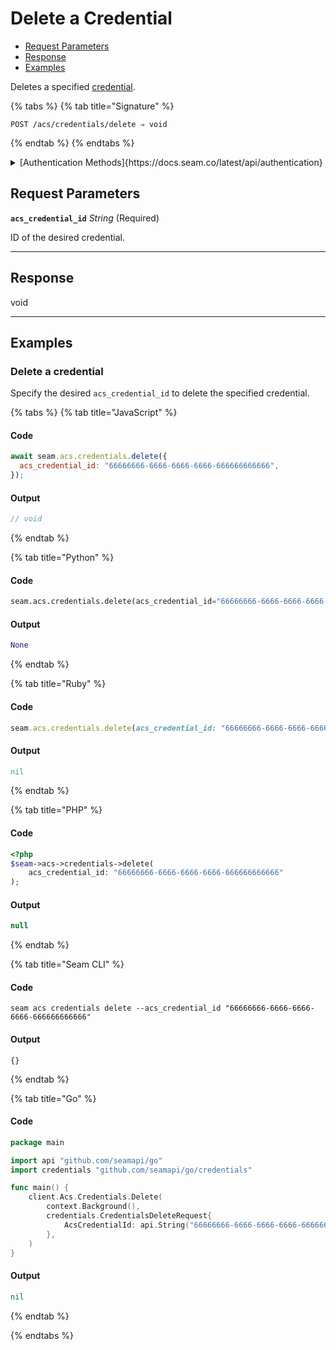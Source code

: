 # Delete a Credential

- [Request Parameters](./#request-parameters)
- [Response](./#response)
- [Examples](./#examples)

Deletes a specified [credential](../../../capability-guides/access-systems/managing-credentials.md).

{% tabs %}
{% tab title="Signature" %}
```
POST /acs/credentials/delete ⇒ void
```
{% endtab %}
{% endtabs %}

<details>

<summary>[Authentication Methods]{https://docs.seam.co/latest/api/authentication}</summary>

- API key
- Personal access token
  <br>Must also include the `seam-workspace` header in the request.
</details>

## Request Parameters

**`acs_credential_id`** *String* (Required)

ID of the desired credential.

---


## Response

void

---

## Examples
  
### Delete a credential

Specify the desired `acs_credential_id` to delete the specified credential.

{% tabs %}
{% tab title="JavaScript" %}
#### Code

```javascript
await seam.acs.credentials.delete({
  acs_credential_id: "66666666-6666-6666-6666-666666666666",
});
```

#### Output

```javascript
// void
```
{% endtab %}

{% tab title="Python" %}
#### Code

```python
seam.acs.credentials.delete(acs_credential_id="66666666-6666-6666-6666-666666666666")
```

#### Output

```python
None
```
{% endtab %}

{% tab title="Ruby" %}
#### Code

```ruby
seam.acs.credentials.delete(acs_credential_id: "66666666-6666-6666-6666-666666666666")
```

#### Output

```ruby
nil
```
{% endtab %}

{% tab title="PHP" %}
#### Code

```php
<?php
$seam->acs->credentials->delete(
    acs_credential_id: "66666666-6666-6666-6666-666666666666"
);
```

#### Output

```php
null
```
{% endtab %}

{% tab title="Seam CLI" %}
#### Code

```seam_cli
seam acs credentials delete --acs_credential_id "66666666-6666-6666-6666-666666666666"
```

#### Output

```seam_cli
{}
```
{% endtab %}

{% tab title="Go" %}
#### Code

```go
package main

import api "github.com/seamapi/go"
import credentials "github.com/seamapi/go/credentials"

func main() {
	client.Acs.Credentials.Delete(
		context.Background(),
		credentials.CredentialsDeleteRequest{
			AcsCredentialId: api.String("66666666-6666-6666-6666-666666666666"),
		},
	)
}
```

#### Output

```go
nil
```
{% endtab %}

{% endtabs %}


